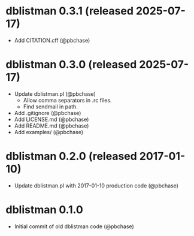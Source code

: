 # dblistman 0.3.1 (released 2025-07-17)
- Add CITATION.cff (@pbchase)

# dblistman 0.3.0 (released 2025-07-17)
- Update dblistman.pl (@pbchase)
    - Allow comma separators in .rc files.
    - Find sendmail in path.
- Add .gitignore (@pbchase)
- Add LICENSE.md (@pbchase)
- Add README.md (@pbchase)
- Add examples/ (@pbchase)

# dblistman 0.2.0 (released 2017-01-10)
- Update dblistman.pl with 2017-01-10 production code (@pbchase)

# dblistman 0.1.0
- Initial commit of old dblistman code (@pbchase)
